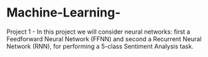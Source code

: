 # Machine-Learning-
Project 1 - In this project  we  will  consider neural  networks:  first  a  Feedforward Neural  Network (FFNN) and  second a  Recurrent  Neural  Network (RNN), for performing a  5-class Sentiment  Analysis task.
